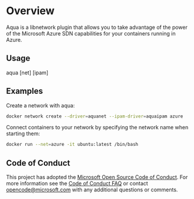 # Overview
Aqua is a libnetwork plugin that allows you to take advantage of the power of the Microsoft Azure SDN capabilities for your containers running in Azure.

## Usage
aqua [net] [ipam]

## Examples
Create a network with aqua:<br>
```bash
docker network create --driver=aquanet --ipam-driver=aquaipam azure
```

Connect containers to your network by specifying the network name when starting them:<br>
```bash
docker run --net=azure -it ubuntu:latest /bin/bash
```

## Code of Conduct
This project has adopted the [Microsoft Open Source Code of Conduct](https://opensource.microsoft.com/codeofconduct/). For more information see the [Code of Conduct FAQ](https://opensource.microsoft.com/codeofconduct/faq/) or contact [opencode@microsoft.com](mailto:opencode@microsoft.com) with any additional questions or comments.
